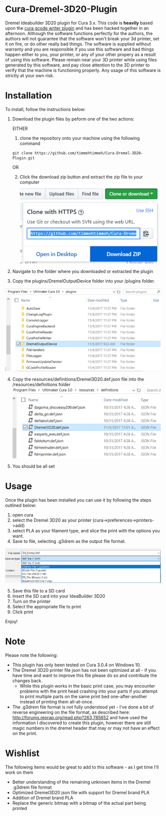 # Cura-Dremel-3D20-Plugin
Dremel Ideabuilder 3D20 plugin for Cura 3.x.  This code is **heavily** based upon the [cura gcode writer plugin](https://github.com/Ultimaker/Cura/tree/master/plugins/GCodeWriter) and has been hacked together in an afternoon.  Although the software functions perfectly for the authors, the authors will not guarantee that the software won't break your 3d printer, set it on fire, or do other really bad things.  The software is supplied without warranty and you are responsible if you use this software and bad things happen either to you, your printer, or any of your other propery as a result of using this software.  Please remain near your 3D printer while using files generated by this software, and pay close attention to the 3D printer to verify that the machine is functioning properly. Any usage of this software is strictly at your own risk.

# Installation
To install, follow the instructions below:

1.  Download the plugin files by peform one of the two actions:
    
    EITHER
    1. clone the repository onto your machine using the following command
    ```
    git clone https://github.com/timmehtimmeh/Cura-Dremel-3D20-Plugin.git
    ```
    
    OR
    
    2.  Click the download zip button and extract the zip file to your computer
    ![Download Zip](/docs/downloadzip.png)
 
2.  Navigate to the folder where you downloaded or extracted the plugin

3.  Copy the plugins/DremelOutputDevice folder into your <cura install>/plugins folder.

![Copy the contents of DremelOutputDevice to the plugin directory of cura](/docs/plugindir.PNG)

4.   Copy the resources/definitions/Dremel3D20.def.json file into the <cura install>/resources/definitions folder
![Copy the contents of Dremel printer json file to the definitions directory of cura](/docs/dremelresource.PNG)

5.  You should be all set

# Usage
Once the plugin has been installed you can use it by following the steps outlined below:
1. open cura 
2. select the Dremel 3D20 as your printer (cura->preferences->printers->add)
3. select PLA as your filament type, and slice the print with the options you want. 
4. Save to file, selecting .g3drem as the output file format. 

![Save as .g3drem file](/docs/saveas.PNG)

5. Save this file to a SD card
6. Insert the SD card into your IdeaBuilder 3D20
7. Turn on the printer
8. Select the appropriate file to print
9. Click print

Enjoy!

# Note
Please note the following:
* This plugin has only been tested on Cura 3.0.4 on Windows 10.
* The Dremel 3D20 printer file json has not been optimized at all - if you have time and want to improve this file please do so and contribute the changes back.
  * While this plugin works in the basic print case, you may encounter problems with the print head crashing into your parts if you attempt to print multiple parts on the same print bed one-after-another instead of printing them all-at-once.
* The .g3drem file format is not fully understood yet - I've done a bit of reverse engineering on the file format, as described here: http://forums.reprap.org/read.php?263,785652 and have used the information I discovered to create this plugin, however there are still magic numbers in the dremel header that may or may not have an effect on the print.

# Wishlist
The following items would be great to add to this software - as I get time I'll work on them
* Better understanding of the remaining unknown items in the Dremel .g3drem file format
* Optimized Dremel3D20 json file with support for Dremel brand PLA
* Addition of Dremel brand PLA
* Replace the generic bitmap with a bitmap of the actual part being printed
